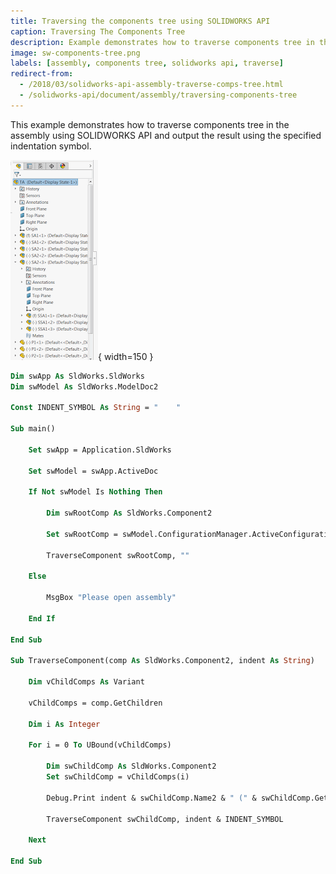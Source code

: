 ```yaml
---
title: Traversing the components tree using SOLIDWORKS API
caption: Traversing The Components Tree
description: Example demonstrates how to traverse components tree in the assembly and output the result using the specified indentation symbol
image: sw-components-tree.png
labels: [assembly, components tree, solidworks api, traverse]
redirect-from:
  - /2018/03/solidworks-api-assembly-traverse-comps-tree.html
  - /solidworks-api/document/assembly/traversing-components-tree
---
```

This example demonstrates how to traverse components tree in the assembly using SOLIDWORKS API and output the result using the specified indentation symbol.

![Components Tree](sw-components-tree.png){ width=150 }

~~~ vb
Dim swApp As SldWorks.SldWorks
Dim swModel As SldWorks.ModelDoc2

Const INDENT_SYMBOL As String = "    "

Sub main()

    Set swApp = Application.SldWorks
    
    Set swModel = swApp.ActiveDoc
    
    If Not swModel Is Nothing Then

        Dim swRootComp As SldWorks.Component2

        Set swRootComp = swModel.ConfigurationManager.ActiveConfiguration.GetRootComponent
    
        TraverseComponent swRootComp, ""

    Else

        MsgBox "Please open assembly"

    End If
    
End Sub

Sub TraverseComponent(comp As SldWorks.Component2, indent As String)
    
    Dim vChildComps As Variant
    
    vChildComps = comp.GetChildren
    
    Dim i As Integer
    
    For i = 0 To UBound(vChildComps)
    
        Dim swChildComp As SldWorks.Component2
        Set swChildComp = vChildComps(i)
            
        Debug.Print indent & swChildComp.Name2 & " (" & swChildComp.GetPathName() & ")"
        
        TraverseComponent swChildComp, indent & INDENT_SYMBOL
        
    Next
    
End Sub


~~~


